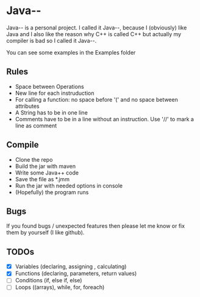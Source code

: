 # Java--
Java-- is a personal project. I called it Java--, because I (obviously) like Java and I also like the reason why C++ is called C++ but actually my compiler is bad so I called it Java--.

You can see some examples in the Examples folder

## Rules
- Space between Operations
- New line for each instruduction
- For calling a function: no space before '(' and no space between attributes
- A String has to be in one line
- Comments have to be in a line without an instruction. Use '//' to mark a line as comment


## Compile
- Clone the repo
- Build the jar with maven
- Write some Java++ code
- Save the file as *.jmm
- Run the jar with needed options in console
- (Hopefully) the program runs 


## Bugs
If you found bugs / unexpected features then please let me know or fix them by yourself (I like github).

## TODOs
- [x] Variables (declaring, assigning , calculating)
- [x] Functions (declaring, parameters, return values)
- [ ] Conditions (if, else if, else)
- [ ] Loops ((arrays), while, for, foreach)